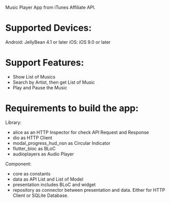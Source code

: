 Music Player App from iTunes Affiliate API.

# Supported Devices:
Android: JellyBean 4.1 or later
iOS: iOS 9.0 or later

# Support Features:
- Show List of Musics
- Search by Artist, then get List of Music
- Play and Pause the Music

# Requirements to build the app:
Library:
- alice as an HTTP Inspector for check API Request and Response
- dio as HTTP Client
- modal_progress_hud_nsn as Circular Indicator
- flutter_bloc as BLoC 
- audioplayers as Audio Player

Component:
- core as constants
- data as API List and List of Model
- presentation includes BLoC and widget
- repository as connector between presentation and data. Either for HTTP Client or SQLite Database.